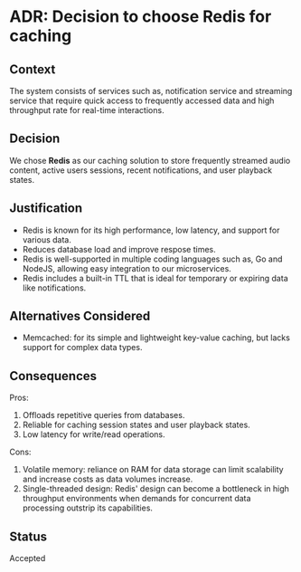 # ADR: Decision to choose Redis for caching

## Context
The system consists of services such as, notification service and streaming service that require quick access to frequently accessed data and high throughput rate for real-time interactions.

## Decision
We chose **Redis** as our caching solution to store frequently streamed audio content, active users sessions, recent notifications, and user playback states.

## Justification
- Redis is known for its high performance, low latency, and support for various data.
- Reduces database load and improve respose times.
- Redis is well-supported in multiple coding languages such as, Go and NodeJS, allowing easy integration to our microservices.
- Redis includes a built-in TTL that is ideal for temporary or expiring data like notifications.

## Alternatives Considered
- Memcached: for its simple and lightweight key-value caching, but lacks support for complex data types.

## Consequences
Pros:
1. Offloads repetitive queries from databases.
2. Reliable for caching session states and user playback states.
3. Low latency for write/read operations.

Cons:
1. Volatile memory: reliance on RAM for data storage can limit scalability and increase costs as data volumes increase.
2. Single-threaded design: Redis' design can become a bottleneck in high throughput environments when demands for concurrent data processing outstrip its capabilities.   

## Status
Accepted 